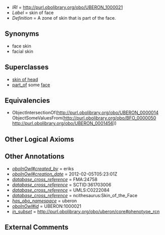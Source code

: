  * *IRI* = http://purl.obolibrary.org/obo/UBERON_1000021
 * *Label* = skin of face
 * *Definition* = A zone of skin that is part of the face.

## Synonyms

 * face skin
 * facial skin

## Superclasses

 * [skin of head](../../UBERON/84/UBERON_0001084.md)
 * [part_of](../../BFO/50/BFO_0000050.md) some [face](../../UBERON/56/UBERON_0001456.md)

## Equivalencies

 * ObjectIntersectionOf(<http://purl.obolibrary.org/obo/UBERON_0000014> ObjectSomeValuesFrom(<http://purl.obolibrary.org/obo/BFO_0000050> <http://purl.obolibrary.org/obo/UBERON_0001456>))

## Other Logical Axioms


## Other Annotations

 * *[oboInOwl#created_by](../../oboInOwl#created/by/oboInOwl#created_by.md)* = eriks
 * *[oboInOwl#creation_date](../../oboInOwl#creation/te/oboInOwl#creation_date.md)* = 2012-02-05T05:23:01Z
 * *[database_cross_reference](../../ef/oboInOwl#hasDbXref.md)* = FMA:24758
 * *[database_cross_reference](../../ef/oboInOwl#hasDbXref.md)* = SCTID:361703006
 * *[database_cross_reference](../../ef/oboInOwl#hasDbXref.md)* = UMLS:C0222084
 * *[database_cross_reference](../../ef/oboInOwl#hasDbXref.md)* = ncithesaurus:Skin_of_the_Face
 * *[has_obo_namespace](../../ce/oboInOwl#hasOBONamespace.md)* = uberon
 * *[oboInOwl#id](../../id/oboInOwl#id.md)* = UBERON:1000021
 * *[in_subset](../../et/oboInOwl#inSubset.md)* = http://purl.obolibrary.org/obo/uberon/core#phenotype_rcn

## External Comments

